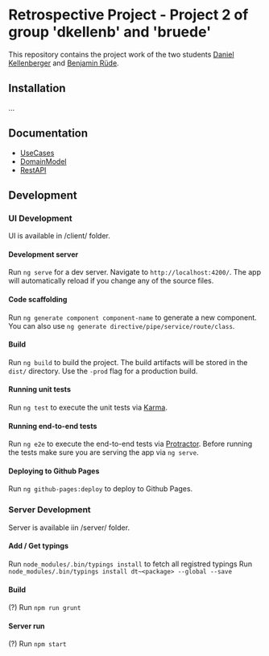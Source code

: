 # Retrospective Project - Project 2 of group 'dkellenb' and 'bruede'

This repository contains the project work of the two students [Daniel Kellenberger](https://github.com/dkellenb) and [Benjamin Rüde](https://github.com/bruede).

## Installation
...

## Documentation
* [UseCases](documentation/UseCases.md)
* [DomainModel](documentation/DomainModel.md)
* [RestAPI](documentation/RestAPI.md)

## Development

### UI Development

UI is available in /client/ folder.

#### Development server

Run `ng serve` for a dev server. Navigate to `http://localhost:4200/`. The app will automatically reload if you change any of the source files.

#### Code scaffolding

Run `ng generate component component-name` to generate a new component. You can also use `ng generate directive/pipe/service/route/class`.

#### Build

Run `ng build` to build the project. The build artifacts will be stored in the `dist/` directory. Use the `-prod` flag for a production build.

#### Running unit tests

Run `ng test` to execute the unit tests via [Karma](https://karma-runner.github.io).

#### Running end-to-end tests

Run `ng e2e` to execute the end-to-end tests via [Protractor](http://www.protractortest.org/). 
Before running the tests make sure you are serving the app via `ng serve`.

#### Deploying to Github Pages

Run `ng github-pages:deploy` to deploy to Github Pages.

### Server Development

Server is available iin /server/ folder.

#### Add / Get typings

Run `node_modules/.bin/typings install` to fetch all registred typings
Run `node_modules/.bin/typings install dt~<package> --global --save`

#### Build

(?) Run `npm run grunt`

#### Server run

(?) Run `npm start`